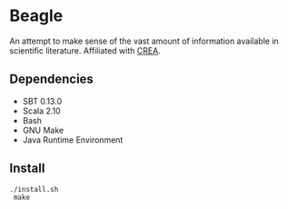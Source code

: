 # Beagle

An attempt to make sense of the vast amount of information available in scientific literature.
Affiliated with [CREA](http://crea.berkeley.edu/).

## Dependencies 

- SBT 0.13.0 
- Scala 2.10
- Bash
- GNU Make
- Java Runtime Environment

## Install
    ./install.sh
     make



  

  
  
  


